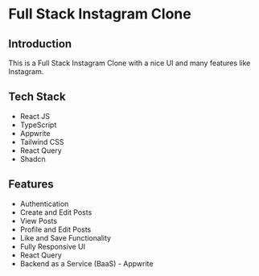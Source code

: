 # Full Stack Instagram Clone

## Introduction

This is a Full Stack Instagram Clone with a nice UI and many features like Instagram.

## Tech Stack

- React JS
- TypeScript
- Appwrite
- Tailwind CSS
- React Query
- Shadcn

## Features

- Authentication
- Create and Edit Posts
- View Posts
- Profile and Edit Posts
- Like and Save Functionality
- Fully Responsive UI
- React Query
- Backend as a Service (BaaS) - Appwrite
